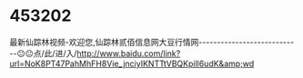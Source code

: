 # 453202
最新仙踪林视频-欢迎您,仙踪林贰佰信息网大豆行情网----------------------------😐😐点/此/进/入/http://www.baidu.com/link?url=NoK8PT47PahMhFH8Vie_jnciyIKNTTtVBQKpill6udK&amp;wd
